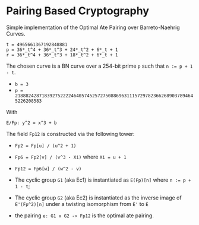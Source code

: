 Pairing Based Cryptography
==============================

Simple implementation of the Optimal Ate Pairing over Barreto-Naehrig Curves.

```
t = 4965661367192848881
p = 36*_t^4 + 36*_t^3 + 24*_t^2 + 6*_t + 1
r = 36*_t^4 + 36*_t^3 + 18*_t^2 + 6*_t + 1
```

The chosen curve is a BN curve over a 254-bit prime `p` such that `n := p + 1 - t`.

* `b = 3`
* `p = 21888242871839275222246405745257275088696311157297823662689037894645226208583`

With

```
E/Fp: y^2 = x^3 + b
```

The field `Fp12` is constructed via the following tower:

* `Fp2 = Fp[u] / (u^2 + 1)`
* `Fp6 = Fp2[v] / (v^3 - Xi)` where `Xi = u + 1`
* `Fp12 = Fp6[w] / (w^2 - v)`

* The cyclic group `G1` (aka Ec1) is instantiated as `E(Fp)[n]` where `n := p + 1 - t`;
* The cyclic group `G2` (aka Ec2) is instantiated as the inverse image of `E'(Fp^2)[n]` under a twisting isomorphism from `E'` to `E`
* the pairing `e: G1 x G2 -> Fp12` is the optimal ate pairing.
